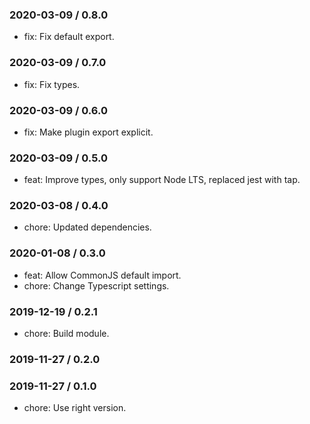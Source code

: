 ### 2020-03-09 / 0.8.0

- fix: Fix default export.

### 2020-03-09 / 0.7.0

- fix: Fix types.

### 2020-03-09 / 0.6.0

- fix: Make plugin export explicit.

### 2020-03-09 / 0.5.0

- feat: Improve types, only support Node LTS, replaced jest with tap.

### 2020-03-08 / 0.4.0

- chore: Updated dependencies.

### 2020-01-08 / 0.3.0

- feat: Allow CommonJS default import.
- chore: Change Typescript settings.

### 2019-12-19 / 0.2.1

- chore: Build module.

### 2019-11-27 / 0.2.0


### 2019-11-27 / 0.1.0

- chore: Use right version.

